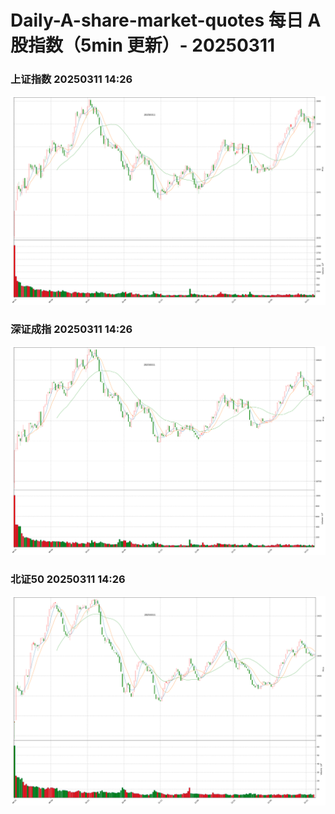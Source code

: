 
# Daily-A-share-market-quotes 每日 A 股指数（5min 更新）- 20250311

### 上证指数 20250311 14:26
![](./fig/2025/3/20250311-sh000001.png)

### 深证成指 20250311 14:26
![](./fig/2025/3/20250311-sz399001.png)

### 北证50 20250311 14:26
![](./fig/2025/3/20250311-bj899050.png)
